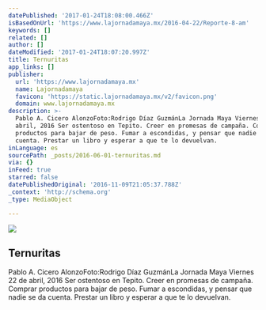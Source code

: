 ```yaml
---
datePublished: '2017-01-24T18:08:00.466Z'
isBasedOnUrl: 'https://www.lajornadamaya.mx/2016-04-22/Reporte-8-am'
keywords: []
related: []
author: []
dateModified: '2017-01-24T18:07:20.997Z'
title: Ternuritas
app_links: []
publisher:
  url: 'https://www.lajornadamaya.mx'
  name: Lajornadamaya
  favicon: 'https://static.lajornadamaya.mx/v2/favicon.png'
  domain: www.lajornadamaya.mx
description: >-
  Pablo A. Cicero AlonzoFoto:Rodrigo Díaz GuzmánLa Jornada Maya Viernes 22 de
  abril, 2016 Ser ostentoso en Tepito. Creer en promesas de campaña. Comprar
  productos para bajar de peso. Fumar a escondidas, y pensar que nadie se da
  cuenta. Prestar un libro y esperar a que te lo devuelvan.
inLanguage: es
sourcePath: _posts/2016-06-01-ternuritas.md
via: {}
inFeed: true
starred: false
datePublishedOriginal: '2016-11-09T21:05:37.788Z'
_context: 'http://schema.org'
_type: MediaObject

---
```

<article style=""><img src="https://s3-us-west-2.amazonaws.com/the-grid-img/p/e02a4196a5445f127a7e47acc23f22ca161b8362.jpg" /><h1>Ternuritas</h1><p>Pablo A. Cicero AlonzoFoto:Rodrigo Díaz GuzmánLa Jornada Maya Viernes 22 de abril, 2016 Ser ostentoso en Tepito. Creer en promesas de campaña. Comprar productos para bajar de peso. Fumar a escondidas, y pensar que nadie se da cuenta. Prestar un libro y esperar a que te lo devuelvan.</p></article>